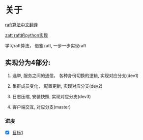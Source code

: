 # 关于
[raft算法中文翻译](https://github.com/maemual/raft-zh_cn/blob/master/raft-zh_cn.md)

[zatt raft的python实现](https://github.com/simonacca/zatt)

学习raft算法， 借鉴zatt, 一步一步实现raft


## 实现分为4部分:
1. 选举, 服务之间的通信， 各种身份切换的逻辑,  实现对应分支(dev1)    

2. 集群成员变化， 配置更新, 实现对应分支(dev2)

3. 日志压缩, 安装快照, 实现对应分支(dev3)

4. 客户端交互, 对应分支(master)


### 进度
- [x]  [目标1](https://github.com/mggger/raft/tree/dev1) 